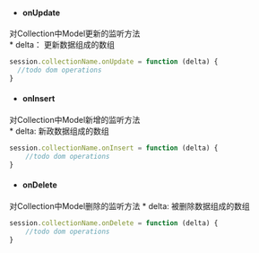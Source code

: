 * #### onUpdate
对Collection中Model更新的监听方法  
    * delta： 更新数据组成的数组
```js
session.collectionName.onUpdate = function (delta) {
  //todo dom operations
}
```

* #### onInsert
对Collection中Model新增的监听方法  
	* delta: 新政数据组成的数组
	
```js
session.collectionName.onInsert = function (delta) {
	//todo dom operations
}
```

* #### onDelete
对Collection中Model删除的监听方法 
	* delta: 被删除数据组成的数组
```js
session.collectionName.onDelete = function (delta) {
	//todo dom operations
}
```



